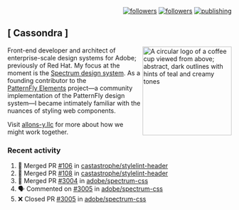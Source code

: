 <p align="right"><a rel="me" href="https://front-end.social/@castastrophe">
    <img alt="followers" title="Follow me on Mastodon" src="https://img.shields.io/mastodon/follow/109297102751309835?domain=https%3A%2F%2Ffront-end.social&label=Follow&logo=mastodon&logoColor=white&style=for-the-badge&labelColor=008080&color=006969"/></a>
  <a href="https://codepen.io/castastrophe/">
    <img alt="followers" title="Follow me on CodePen" src="https://img.shields.io/badge/23-1?color=640464&labelColor=7c007c&style=for-the-badge&logo=codepen&label=Follow"/></a>
<a href="https://castastrophe.medium.com/">
    <img alt="publishing" title="View articles on Medium" src="https://img.shields.io/badge/107-1?color=666&labelColor=444&label=subscribe&logo=medium&logoColor=white&style=for-the-badge"/></a>
</p>

## [&nbsp;Cassondra&nbsp;]

<img align="right" src="https://github-production-user-asset-6210df.s3.amazonaws.com/1840295/253016758-ba468774-1cd3-42c2-8f43-947b5eeb5edf.png" height="200" alt="A circular logo of a coffee cup viewed from above; abstract, dark outlines with hints of teal and creamy tones">

Front-end developer and architect of enterprise-scale design systems for Adobe; previously of Red Hat. My focus at the moment is the [Spectrum design system](https://github.com/adobe/spectrum-css). As a founding contributor to the [PatternFly&nbsp;Elements](https://github.com/patternfly/patternfly-elements) project&mdash;a community implementation of the PatternFly design system&mdash;I became intimately familiar with the nuances of styling web components.

Visit [allons-y.llc](http://allons-y.llc/) for more about how we might work together.

### Recent activity

<!--START_SECTION:activity-->
1. 🎉 Merged PR [#106](https://github.com/castastrophe/stylelint-header/pull/106) in [castastrophe/stylelint-header](https://github.com/castastrophe/stylelint-header)
2. 🎉 Merged PR [#108](https://github.com/castastrophe/stylelint-header/pull/108) in [castastrophe/stylelint-header](https://github.com/castastrophe/stylelint-header)
3. 🎉 Merged PR [#3004](https://github.com/adobe/spectrum-css/pull/3004) in [adobe/spectrum-css](https://github.com/adobe/spectrum-css)
4. 🗣 Commented on [#3005](https://github.com/adobe/spectrum-css/pull/3005#issuecomment-2299479908) in [adobe/spectrum-css](https://github.com/adobe/spectrum-css)
5. ❌ Closed PR [#3005](https://github.com/adobe/spectrum-css/pull/3005) in [adobe/spectrum-css](https://github.com/adobe/spectrum-css)
<!--END_SECTION:activity-->
